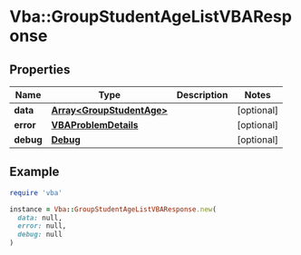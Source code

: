 # Vba::GroupStudentAgeListVBAResponse

## Properties

| Name | Type | Description | Notes |
| ---- | ---- | ----------- | ----- |
| **data** | [**Array&lt;GroupStudentAge&gt;**](GroupStudentAge.md) |  | [optional] |
| **error** | [**VBAProblemDetails**](VBAProblemDetails.md) |  | [optional] |
| **debug** | [**Debug**](Debug.md) |  | [optional] |

## Example

```ruby
require 'vba'

instance = Vba::GroupStudentAgeListVBAResponse.new(
  data: null,
  error: null,
  debug: null
)
```

